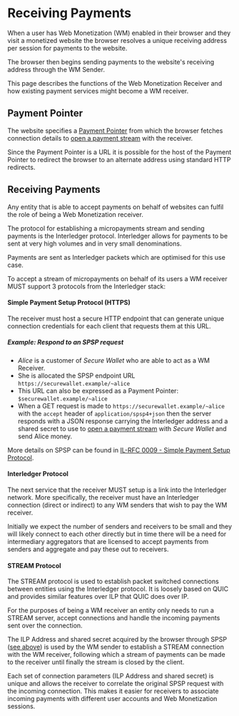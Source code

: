 # Receiving Payments

When a user has Web Monetization (WM) enabled in their browser and they visit a monetized website the browser resolves a unique receiving address per session for payments to the website.

The browser then begins sending payments to the website's receiving address through the WM Sender.

This page describes the functions of the Web Monetization Receiver and how existing payment services might become a WM receiver.

## Payment Pointer

The website specifies a [Payment Pointer](https://paymentpointers.org) from which the browser fetches connection details to [open a payment stream](#open-a-stream) with the receiver.

Since the Payment Pointer is a URL it is possible for the host of the Payment Pointer to redirect the browser to an alternate address using standard HTTP redirects.

## Receiving Payments

Any entity that is able to accept payments on behalf of websites can fulfil the role of being a Web Monetization receiver.

The protocol for establishing a micropayments stream and sending payments is the Interledger protocol. Interledger allows for payments to be sent at very high volumes and in very small denominations.

Payments are sent as Interledger packets which are optimised for this use case.

To accept a stream of micropayments on behalf of its users a WM receiver MUST support 3 protocols from the Interledger stack:

#### Simple Payment Setup Protocol (HTTPS)

The receiver must host a secure HTTP endpoint that can generate unique connection credentials for each client that requests them at this URL.

##### Example: Respond to an SPSP request
 - *Alice* is a customer of *Secure Wallet* who are able to act as a WM Receiver.
 - She is allocated the SPSP endpoint URL `https://securewallet.example/~alice`
 - This URL can also be expressed as a Payment Pointer: `$securewallet.example/~alice`
 - When a GET request is made to `https://securewallet.example/~alice` with the `accept` header of `application/spsp4+json` then the server responds with a JSON response carrying the Interledger address and a shared secret to use to [open a payment stream](#open-a-stream) with *Secure Wallet* and send Alice money.

 More details on SPSP can be found in [IL-RFC 0009 - Simple Payment Setup Protocol](https://interledger.org/rfcs/0009-simple-payment-setup-protocol/).

#### Interledger Protocol

The next service that the receiver MUST setup is a link into the Interledger network. More specifically, the receiver must have an Interledger connection (direct or indirect) to any WM senders that wish to pay the WM receiver.

Initially we expect the number of senders and receivers to be small and they will likely connect to each other directly but in time there will be a need for intermediary aggregators that are licensed to accept payments from senders and aggregate and pay these out to receivers.

#### STREAM Protocol

The STREAM protocol is used to establish packet switched connections between entities using the Interledger protocol. It is loosely based on QUIC and provides similar features over ILP that QUIC does over IP.

For the purposes of being a WM receiver an entity only needs to run a STREAM server, accept connections and handle the incoming payments sent over the connection.

The ILP Address and shared secret acquired by the browser through SPSP ([see above](#-Simple-Payment-Setup-Protocol-HTTPS)) is used by the WM sender to establish a STREAM connection with the WM receiver, following which a stream of payments can be made to the receiver until finally the stream is closed by the client.

Each set of connection parameters (ILP Address and shared secret) is unique and allows the receiver to correlate the original SPSP request with the incoming connection. This makes it easier for receivers to associate incoming payments with different user accounts and Web Monetization sessions.

